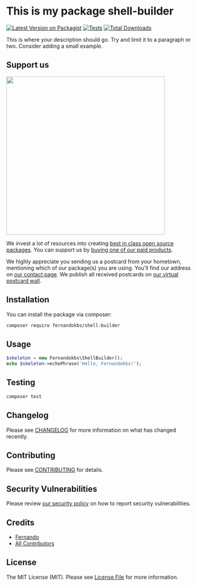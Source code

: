 # This is my package shell-builder

[![Latest Version on Packagist](https://img.shields.io/packagist/v/fernandokbs/shell-builder.svg?style=flat-square)](https://packagist.org/packages/fernandokbs/shell-builder)
[![Tests](https://img.shields.io/github/actions/workflow/status/fernandokbs/shell-builder/run-tests.yml?branch=main&label=tests&style=flat-square)](https://github.com/fernandokbs/shell-builder/actions/workflows/run-tests.yml)
[![Total Downloads](https://img.shields.io/packagist/dt/fernandokbs/shell-builder.svg?style=flat-square)](https://packagist.org/packages/fernandokbs/shell-builder)

This is where your description should go. Try and limit it to a paragraph or two. Consider adding a small example.

## Support us

[<img src="https://github-ads.s3.eu-central-1.amazonaws.com/shell-builder.jpg?t=1" width="419px" />](https://spatie.be/github-ad-click/shell-builder)

We invest a lot of resources into creating [best in class open source packages](https://spatie.be/open-source). You can support us by [buying one of our paid products](https://spatie.be/open-source/support-us).

We highly appreciate you sending us a postcard from your hometown, mentioning which of our package(s) you are using. You'll find our address on [our contact page](https://spatie.be/about-us). We publish all received postcards on [our virtual postcard wall](https://spatie.be/open-source/postcards).

## Installation

You can install the package via composer:

```bash
composer require fernandokbs/shell-builder
```

## Usage

```php
$skeleton = new Fernandokbs\ShellBuilder();
echo $skeleton->echoPhrase('Hello, Fernandokbs!');
```

## Testing

```bash
composer test
```

## Changelog

Please see [CHANGELOG](CHANGELOG.md) for more information on what has changed recently.

## Contributing

Please see [CONTRIBUTING](https://github.com/spatie/.github/blob/main/CONTRIBUTING.md) for details.

## Security Vulnerabilities

Please review [our security policy](../../security/policy) on how to report security vulnerabilities.

## Credits

- [Fernando](https://github.com/fernandokbs)
- [All Contributors](../../contributors)

## License

The MIT License (MIT). Please see [License File](LICENSE.md) for more information.
